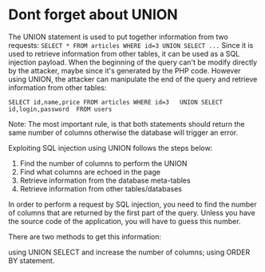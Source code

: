 # Dont forget about UNION

The UNION statement is used to put together information from two requests: `SELECT * FROM articles WHERE id=3 UNION SELECT ...` Since it is used to retrieve information from other tables, it can be used as a SQL injection payload. When the beginning of the query can't be modify directly by the attacker, maybe since it's generated by the PHP code. However using UNION, the attacker can manipulate the end of the query and retrieve information from other tables:

`SELECT id,name,price FROM articles WHERE id=3  
UNION SELECT id,login,password  FROM users`

Note: The most important rule, is that both statements should return the same number of columns otherwise the database will trigger an error.

Exploiting SQL injection using UNION follows the steps below:
1. Find the number of columns to perform the UNION
2. Find what columns are echoed in the page
3. Retrieve information from the database meta-tables
4. Retrieve information from other tables/databases

In order to perform a request by SQL injection, you need to find the number of columns that are returned by the first part of the query. Unless you have the source code of the application, you will have to guess this number.

There are two methods to get this information:

using UNION SELECT and increase the number of columns;
using ORDER BY statement.